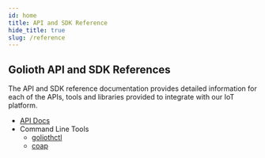 ```yaml
---
id: home
title: API and SDK Reference
hide_title: true
slug: /reference
---
```


## Golioth API and SDK References

The API and SDK reference documentation provides detailed information for each of the APIs, tools and libraries provided to integrate with our IoT platform.

- [API Docs](/docs/reference/api-docs)
- Command Line Tools
  - [goliothctl](/docs/reference/goliothctl/goliothctl)
  - [coap](/docs/reference/coap/coap)
